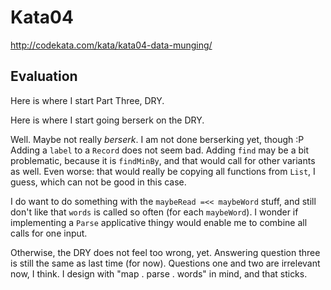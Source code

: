 Kata04
======

http://codekata.com/kata/kata04-data-munging/

Evaluation
----------

Here is where I start Part Three, DRY.

Here is where I start going berserk on the DRY.

Well.  Maybe not really *berserk*.
I am not done berserking yet, though :P
Adding a `label` to a `Record` does not seem bad.
Adding `find` may be a bit problematic, because it is `findMinBy`, and that would call for other variants as well.
Even worse: that would really be copying all functions from `List`, I guess, which can not be good in this case.

I do want to do something with the `maybeRead =<< maybeWord` stuff, and still don't like that `words` is called so often (for each `maybeWord`).
I wonder if implementing a `Parse` applicative thingy would enable me to combine all calls for one input.

Otherwise, the DRY does not feel too wrong, yet. Answering question three is still the same as last time (for now).
Questions one and two are irrelevant now, I think.  I design with "map . parse . words" in mind, and that sticks.
